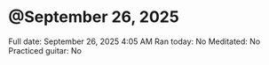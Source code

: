 # @September 26, 2025

Full date: September 26, 2025 4:05 AM
Ran today: No
Meditated: No
Practiced guitar: No